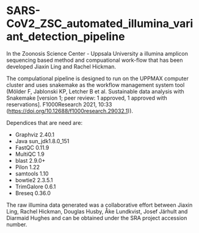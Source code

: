 # SARS-CoV2_ZSC_automated_illumina_variant_detection_pipeline

In the Zoonosis Science Center - Uppsala University a illumina amplicon sequencing based method and compuational work-flow that has been developed Jiaxin Ling and Rachel Hickman.

The compulational pipeline is designed to run on the UPPMAX computer cluster and uses snakemake as the workflow management system tool (Mölder F, Jablonski KP, Letcher B et al. Sustainable data analysis with Snakemake [version 1; peer review: 1 approved, 1 approved with reservations]. F1000Research 2021, 10:33 (https://doi.org/10.12688/f1000research.29032.1)).

Dependices that are need are:
- Graphviz 2.40.1
- Java sun_jdk1.8.0_151
- FastQC 0.11.9 
- MultiQC 1.9 
- blast 2.9.0+ 
- Pilon 1.22 
- samtools 1.10  
- bowtie2 2.3.5.1 
- TrimGalore 0.6.1
- Breseq 0.36.0

The raw illumina data generated was a collaborative effort between Jiaxin Ling, Rachel Hickman, Douglas Husby, Åke Lundkvist, Josef Järhult and Diarmaid Hughes and can be obtained under the SRA project accession number.
